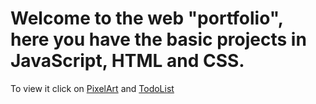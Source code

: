# Welcome to the web "portfolio", here you have the basic projects in JavaScript, HTML and CSS.

To view it click on [PixelArt](https://juliomatiastrybe.github.io/project-pixel-art/) and [TodoList](https://juliomatiastrybe.github.io/project-todo-list/)
